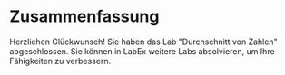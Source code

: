 # Zusammenfassung

Herzlichen Glückwunsch! Sie haben das Lab "Durchschnitt von Zahlen" abgeschlossen. Sie können in LabEx weitere Labs absolvieren, um Ihre Fähigkeiten zu verbessern.
